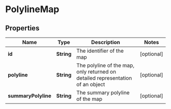 # PolylineMap

## Properties
Name | Type | Description | Notes
------------ | ------------- | ------------- | -------------
**id** | **String** | The identifier of the map |  [optional]
**polyline** | **String** | The polyline of the map, only returned on detailed representation of an object |  [optional]
**summaryPolyline** | **String** | The summary polyline of the map |  [optional]
